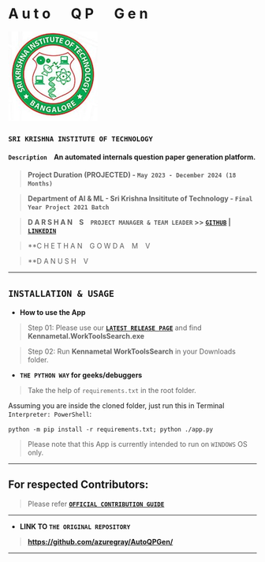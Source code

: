 # **A u t o &emsp; Q P &emsp; G e n**

![SKIT Emblem](https://raw.githubusercontent.com/azuregray/AutoQPGen/main/Assets/SKIT_Emblem.jpg)
### **`SRI KRISHNA INSTITUTE OF TECHNOLOGY`**

#### `Description` &ensp; An automated internals question paper generation platform.

> **Project Duration (PROJECTED) - `May 2023 - December 2024 (18 Months)`**

> **Department of AI & ML - Sri Krishna Insititute of Technology - `Final Year Project 2021 Batch`**

> **D A R S H A N &ensp; S &ensp; `PROJECT MANAGER & TEAM LEADER` >> [**`GITHUB`**](https://github.com/azuregray/) | [**`LINKEDIN`**](https://linkedin.com/in/arcticblue)**

> **C H E T H A N &ensp; G O W D A &ensp; M &ensp; V

> **D A N U S H &ensp; V

---
## **`INSTALLATION & USAGE`**
- **How to use the App**
> Step 01: Please use our [**`LATEST RELEASE PAGE`**](https://github.com/azuregray/KMTL-WorkToolsSearch/releases/latest) and find **Kennametal.WorkToolsSearch.exe**

> Step 02: Run **Kennametal WorkToolsSearch** in your Downloads folder.


- **`THE PYTHON WAY` for geeks/debuggers**

> Take the help of `requirements.txt` in the root folder.

Assuming you are inside the cloned folder, just run this in Terminal `Interpreter: PowerShell`:
```
python -m pip install -r requirements.txt; python ./app.py
```

> Please note that this App is currently intended to run on `WINDOWS` OS only.
---
## **For respected Contributors:**
> Please refer [**`OFFICIAL CONTRIBUTION GUIDE`**](https://docs.github.com/en/get-started/exploring-projects-on-github/contributing-to-a-project)
---
- **LINK TO `THE ORIGINAL REPOSITORY`**

> **https://github.com/azuregray/AutoQPGen/**

---
